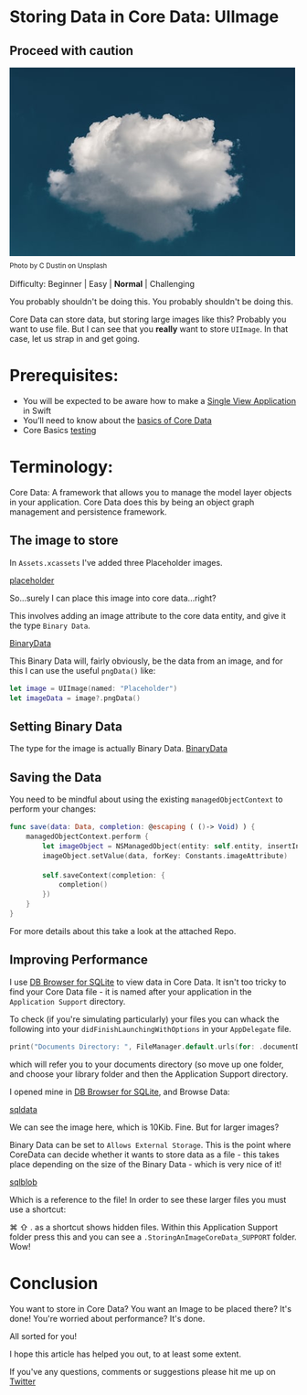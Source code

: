 # Storing Data in Core Data: UIImage
## Proceed with caution

![Photo by C Dustin on Unsplash](Images/photo-1569428034239-f9565e32e224.jpeg)<br/>
<sub>Photo by C Dustin on Unsplash<sub>

Difficulty: Beginner | Easy | **Normal** | Challenging

You probably shouldn't be doing this. You probably shouldn't be doing this.

Core Data can store data, but storing large images like this? Probably you want to use file. But I can see that you **really** want to store `UIImage`. In that case, let us strap in and get going.

# Prerequisites:
* You will be expected to be aware how to make a [Single View Application](https://medium.com/swlh/your-first-ios-application-using-xcode-9983cf6efb71) in Swift
* You’ll need to know about the [basics of Core Data](https://medium.com/better-programming/core-data-basics-swift-persistent-storage-ba3185fe7061)
* Core Basics [testing](https://medium.com/@stevenpcurtis.sc/core-data-basics-testing-39d127380680)

# Terminology:
Core Data: A framework that allows you to manage the model layer objects in your application. Core Data does this by being an object graph management and persistence framework.

## The image to store
In `Assets.xcassets`  I've added three Placeholder images. 

[placeholder](Images/placeholder.png)

So...surely I can place this image into core data...right?

This involves adding an image attribute to the core data entity, and give it the type `Binary Data`.

[BinaryData](Images/BinaryData.png)

This Binary Data will, fairly obviously, be the data from an image, and for this I can use the useful `pngData()` like:

```swift
let image = UIImage(named: "Placeholder")
let imageData = image?.pngData()
```

## Setting Binary Data
The type for the image is actually Binary Data. 
[BinaryData](Images/BinaryData.png)

## Saving the Data
You need to be mindful about using the existing `managedObjectContext` to perform your changes:
```swift
func save(data: Data, completion: @escaping ( ()-> Void) ) {
    managedObjectContext.perform {
        let imageObject = NSManagedObject(entity: self.entity, insertInto: self.managedObjectContext)
        imageObject.setValue(data, forKey: Constants.imageAttribute)
        
        self.saveContext(completion: {
            completion()
        })
    }
}
```

For more details about this take a look at the attached Repo.

## Improving Performance
I use [DB Browser for SQLite](https://sqlitebrowser.org/dl/) to view data in Core Data. It isn't too tricky to find your Core Data file - it is named after your application in the `Application Support` directory. 

To check (if you're simulating particularly) your files you can whack the following into your `didFinishLaunchingWithOptions` in your `AppDelegate` file.

```swift
print("Documents Directory: ", FileManager.default.urls(for: .documentDirectory, in: .userDomainMask).last ?? "Not Found!")
```

which will refer you to your documents directory (so move up one folder, and choose your library folder and then the Application Support directory. 

I opened mine in [DB Browser for SQLite](https://sqlitebrowser.org/dl/), and Browse Data:  

[sqldata](Images/sqldata.png)

We can see the image here, which is 10Kib. Fine. But for larger images?

Binary Data can be set to `Allows External Storage`. This is the point where CoreData can decide whether it wants to store data as a file - this takes place depending on the size of the Binary Data - which is very nice of it!

[sqlblob](Images/sqlblob.png)

Which is a reference to the file! In order to see these larger files you must use a shortcut:

⌘ ⇧ . as a shortcut shows hidden files. Within this Application Support folder press this and you can see a `.StoringAnImageCoreData_SUPPORT` folder. Wow!

# Conclusion
You want to store in Core Data? You want an Image to be placed there? It's done! You're worried about performance? It's done. 

All sorted for you!

I hope this article has helped you out, to at least some extent.

 If you've any questions, comments or suggestions please hit me up on [Twitter](https://twitter.com/stevenpcurtis) 
